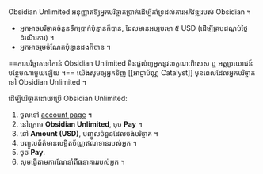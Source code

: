 Obsidian Unlimited អនុញ្ញាតឱ្យអ្នកបរិច្ចាគប្រាក់ដើម្បីគាំទ្រដល់ការអភិវឌ្ឍរបស់ Obsidian ។

- អ្នកអាចបរិច្ចាគចំនួនទឹកប្រាក់ប៉ុន្មានក៏បាន, ដែលមានអប្បបរមា ៥ USD (ដើម្បីគ្របដណ្តប់ថ្លៃដំណើរការ) ។
- អ្នកអាចរួមចំណែកប៉ុន្មានដងក៏បាន ។

==ការបរិច្ចាគទៅកាន់ Obsidian Unlimited មិនផ្តល់ឲ្យអ្នកនូវលក្ខណៈពិសេស ឬ អត្ថប្រយោជន៍បន្ថែមណាមួយឡើយ ។== យើងសូមឲ្យអ្នកទិញ [[អាជ្ញាប័ណ្ណ Catalyst]] មុនពេលដែលអ្នកបរិច្ចាគទៅ Obsidian Unlimited ។

ដើម្បីបរិច្ចាគដោយប្រើ Obsidian Unlimited:

1. ចូលទៅ [account page](https://obsidian.md/account) ។
2. នៅក្រោម **Obsidian Unlimited**, ចុច **Pay** ។
3. នៅ **Amount (USD)**, បញ្ចូលចំនួនដែលចង់បរិច្ចាគ ។
4. បញ្ចូលព័ត៌មានលម្អិតប័ណ្ណឥណទានរបស់អ្នក ។
5. ចុច **Pay**.
6. សូមធ្វើតាមការណែនាំពីធនាគាររបស់អ្នក ។
